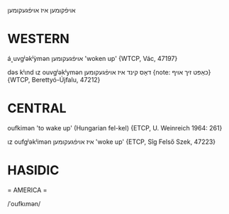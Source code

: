 אויפֿקומען
איז אויפֿגעקומען

WESTERN
========

á˰uvgʲəkʲỳmən אויפֿגעקומען 'woken up' {WTCP, Vác, 47197}

dəs kʲɩnd ɩz ouvgʲəkʲymən דאָס קינד איז אויפֿגעקומען {note: כאַפּט זיך אויף} {WTCP, Berettyó-Újfalu, 47212}

CENTRAL
========

oufkimən 'to wake up' (Hungarian fel-kel) {ETCP, U. Weinreich 1964: 261}

ɩz oufgʲəkʲimən איז אויפֿגעקומען 'woke up' {ETCP, Sîg Felső Szek, 47223}

HASIDIC
=======
= AMERICA = 

/ˈoufkɩmən/